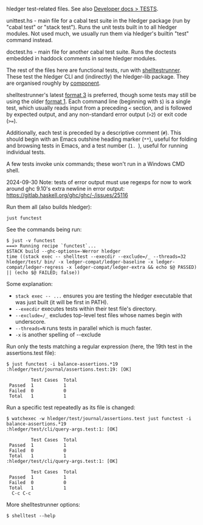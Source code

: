 hledger test-related files. See also [Developer docs > TESTS].

unittest.hs - main file for a cabal test suite in the hledger package
(run by "cabal test" or "stack test"). Runs the unit tests built in to
all hledger modules. Not used much, we usually run them via hledger's
builtin "test" command instead.

doctest.hs - main file for another cabal test suite. Runs the doctests
embedded in haddock comments in some hledger modules.

The rest of the files here are functional tests, run with [shelltestrunner].
These test the hledger CLI and (indirectly) the hledger-lib package.
They are organised roughly by [component].

shelltestrunner's latest [format 3] is preferred,
though some tests may still be using the older [format 1].
Each command line (beginning with `$`) is a single test,
which usually reads input from a preceding `<` section,
and is followed by expected output,
and any non-standard error output (`>2`) or exit code (`>=`).

Additionally, each test is preceded by a descriptive comment (`#`).
This should begin with an Emacs outshine heading marker (` ** `),
useful for folding and browsing tests in Emacs,
and a test number (`1. `), useful for running individual tests.

A few tests invoke unix commands; these won't run in a Windows CMD shell.

2024-09-30 Note: tests of error output must use regexps for now to work
around ghc 9.10's extra newline in error output: https://gitlab.haskell.org/ghc/ghc/-/issues/25116

[Developer docs > TESTS]: https://hledger.org/TESTS.html
[component]: https://hledger.org/CONTRIBUTING.html#components
[shelltestrunner]: https://github.com/simonmichael/shelltestrunner#readme
[format 1]: https://github.com/simonmichael/shelltestrunner#format-1
[format 3]: https://github.com/simonmichael/shelltestrunner#format-3


Run them all (also builds hledger):

    just functest

See the commands being run:

    $ just -v functest
    ===> Running recipe `functest`...
    $STACK build --ghc-options=-Werror hledger
    time ((stack exec -- shelltest --execdir --exclude=/_ --threads=32  hledger/test/ bin/ -x ledger-compat/ledger-baseline -x ledger-compat/ledger-regress -x ledger-compat/ledger-extra && echo $@ PASSED) || (echo $@ FAILED; false))

Some explanation:

- `stack exec -- ...` ensures you are testing the hledger executable that was just built (it will be first in PATH).
- `--execdir` executes tests within their test file's directory.
- `--exclude=/_` excludes top-level test files whose names begin with underscore.
- `--threads=N` runs tests in parallel which is much faster.
- `-x` is another spelling of --exclude

Run only the tests matching a regular expression (here, the 19th test in the assertions.test file):

    $ just functest -i balance-assertions.*19
    :hledger/test/journal/assertions.test:19: [OK]

             Test Cases  Total      
     Passed  1           1          
     Failed  0           0          
     Total   1           1          

Run a specific test repeatedly as its file is changed:

    $ watchexec -w hledger/test/journal/assertions.test just functest -i balance-assertions.*19
    :hledger/test/cli/query-args.test:1: [OK]

             Test Cases  Total      
     Passed  1           1          
     Failed  0           0          
     Total   1           1          
    :hledger/test/cli/query-args.test:1: [OK]

             Test Cases  Total      
     Passed  1           1          
     Failed  0           0          
     Total   1           1          
      C-c C-c

More shelltestrunner options:

    $ shelltest --help

